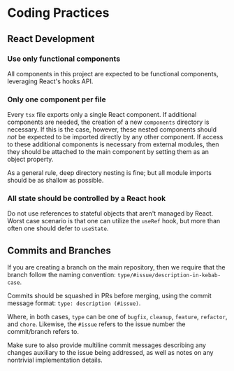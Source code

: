 # Coding Practices

## React Development

### Use only functional components

All components in this project are expected to be functional components,
leveraging React's hooks API.

### Only one component per file 

Every `tsx` file exports only a single React component. If additional components
are needed, the creation of a new `components` directory is necessary. If this
is the case, however, these nested components should *not* be expected to be
imported directly by any other component. If access to these additional
components is necessary from external modules, then they should be attached to
the main component by setting them as an object property.

As a general rule, deep directory nesting is fine; but all module imports should
be as shallow as possible.

### All state should be controlled by a React hook

Do not use references to stateful objects that aren't managed by React. Worst
case scenario is that one can utilize the `useRef` hook, but more than often one
should defer to `useState`.

## Commits and Branches

If you are creating a branch on the main repository, then we require that the
branch follow the naming convention: `type/#issue/description-in-kebab-case`.

Commits should be squashed in PRs before merging, using the commit message
format: `type: description (#issue)`.

Where, in both cases, `type` can be one of `bugfix`, `cleanup`, `feature`,
`refactor`, and `chore`. Likewise, the `#issue` refers to the issue number the
commit/branch refers to.

Make sure to also provide multiline commit messages describing any changes
auxiliary to the issue being addressed, as well as notes on any nontrivial
implementation details.
